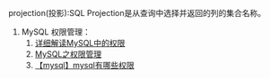 projection(投影):SQL Projection是从查询中选择并返回的列的集合名称。
1. MySQL 权限管理：
    1. [详细解读MySQL中的权限](http://www.jb51.net/article/65645.htm)
    2. [MySQL之权限管理](https://www.cnblogs.com/Richardzhu/p/3318595.html)
    3. [【mysql】mysql有哪些权限](http://blog.csdn.net/liang_0609/article/details/52473689)
